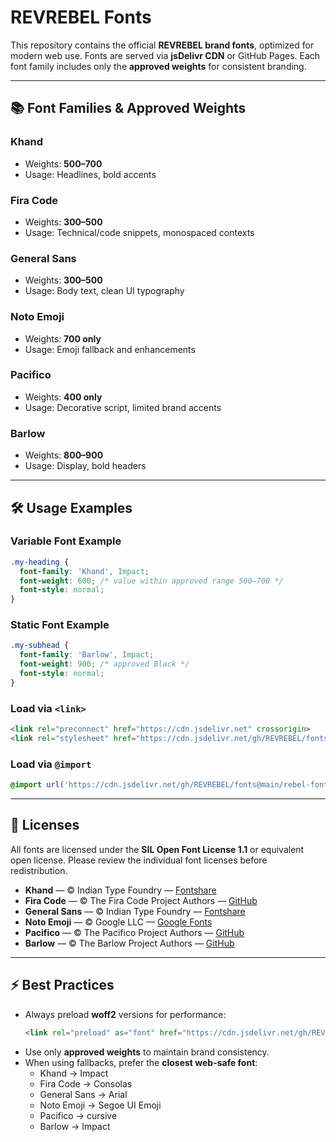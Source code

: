 # REVREBEL Fonts

This repository contains the official **REVREBEL brand fonts**, optimized for modern web use. Fonts are served via **jsDelivr CDN** or GitHub Pages. Each font family includes only the **approved weights** for consistent branding.

---

## 📚 Font Families & Approved Weights

### **Khand**  
- Weights: **500–700**  
- Usage: Headlines, bold accents

### **Fira Code**  
- Weights: **300–500**  
- Usage: Technical/code snippets, monospaced contexts

### **General Sans**  
- Weights: **300–500**  
- Usage: Body text, clean UI typography

### **Noto Emoji**  
- Weights: **700 only**  
- Usage: Emoji fallback and enhancements

### **Pacifico**  
- Weights: **400 only**  
- Usage: Decorative script, limited brand accents

### **Barlow**  
- Weights: **800–900**  
- Usage: Display, bold headers

---

## 🛠 Usage Examples

### Variable Font Example
```css
.my-heading {
  font-family: 'Khand', Impact;
  font-weight: 600; /* value within approved range 500–700 */
  font-style: normal;
}
```

### Static Font Example
```css
.my-subhead {
  font-family: 'Barlow', Impact;
  font-weight: 900; /* approved Black */
  font-style: normal;
}
```

### Load via `<link>`
```html
<link rel="preconnect" href="https://cdn.jsdelivr.net" crossorigin>
<link rel="stylesheet" href="https://cdn.jsdelivr.net/gh/REVREBEL/fonts@main/rebel-fonts.css">
```

### Load via `@import`
```css
@import url('https://cdn.jsdelivr.net/gh/REVREBEL/fonts@main/rebel-fonts.css');
```

---

## 📜 Licenses

All fonts are licensed under the **SIL Open Font License 1.1** or equivalent open license. Please review the individual font licenses before redistribution.

- **Khand** — © Indian Type Foundry — [Fontshare](https://www.fontshare.com/fonts/khand)
- **Fira Code** — © The Fira Code Project Authors — [GitHub](https://github.com/tonsky/FiraCode)
- **General Sans** — © Indian Type Foundry — [Fontshare](https://www.fontshare.com/fonts/general-sans)
- **Noto Emoji** — © Google LLC — [Google Fonts](https://fonts.google.com/noto/specimen/Noto+Emoji)
- **Pacifico** — © The Pacifico Project Authors — [GitHub](https://github.com/googlefonts/Pacifico)
- **Barlow** — © The Barlow Project Authors — [GitHub](https://github.com/jpt/barlow)

---

## ⚡ Best Practices

- Always preload **woff2** versions for performance:
  ```html
  <link rel="preload" as="font" href="https://cdn.jsdelivr.net/gh/REVREBEL/fonts@main/khand/khand-variable.woff2" type="font/woff2" crossorigin>
  ```
- Use only **approved weights** to maintain brand consistency.
- When using fallbacks, prefer the **closest web-safe font**:
  - Khand → Impact
  - Fira Code → Consolas
  - General Sans → Arial
  - Noto Emoji → Segoe UI Emoji
  - Pacifico → cursive
  - Barlow → Impact

